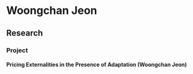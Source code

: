# Woongchan Jeon
## Research 
### Project
#### Pricing Externalities in the Presence of Adaptation (Woongchan Jeon)
